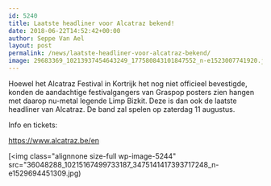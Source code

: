 ```yaml
---
id: 5240
title: Laatste headliner voor Alcatraz bekend!
date: 2018-06-22T14:52:42+00:00
author: Seppe Van Ael
layout: post
permalink: /news/laatste-headliner-voor-alcatraz-bekend/
image: 29683369_10213937454643249_177580843101847552_n-e1523007741920.jpg
---
```

Hoewel het Alcatraz Festival in Kortrijk het nog niet officieel bevestigde, konden de aandachtige festivalgangers van Graspop posters zien hangen met daarop nu-metal legende Limp Bizkit. Deze is dan ook de laatste headliner van Alcatraz. De band zal spelen op zaterdag 11 augustus.

Info en tickets:

<https://www.alcatraz.be/en>

[<img class="alignnone size-full wp-image-5244" src="36048288_10215167499733187_3475141417393717248_n-e1529694451309.jpg)